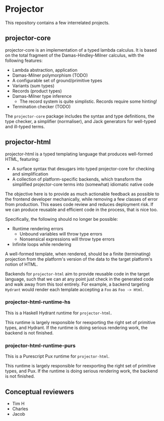 # Projector

This repository contains a few interrelated projects.

## projector-core

projector-core is an implementation of a typed lambda calculus. It is
based on the total fragment of the Damas-Hindley-Milner calculus, with
the following features:

- Lambda abstraction, application
- Damas-Milner polymorphism (TODO)
- A configurable set of ground/primitive types
- Variants (sum types)
- Records (product types)
- Damas-Milner type inference
  - The record system is quite simplistic. Records require some
    hinting!
- Termination checker (TODO)

The `projector-core` package includes the syntax and type definitions,
the type checker, a simplifier (normaliser), and Jack generators for
well-typed and ill-typed terms.

## projector-html

projector-html is a typed templating language that produces
well-formed HTML, featuring:

- A surface syntax that desugars into typed projector-core for
  checking and simplification
- A collection of platform-specific backends, which transform the
  simplified projector-core terms into (somewhat) idiomatic native
  code

The objective here is to provide as much actionable feedback as
possible to the frontend developer mechanically, while removing a few
classes of error from production. This eases code review and reduces
deployment risk. If we can produce reusable and efficient code in the
process, that is nice too.

Specifically, the following should no longer be possible:
- Runtime rendering errors
  - Unbound variables will throw type errors
  - Nonsensical expressions will throw type errors
- Infinite loops while rendering

A well-formed template, when rendered, should be a finite
(terminating) projection from the platform's version of the data to
the target platform's notion of HTML.

Backends for `projector-html` aim to provide reusable code in the
target language, such that we can at any point just check in the
generated code and walk away from this tool entirely. For example, a
backend targeting `Hydrant` would render each template accepting a
`Foo` as `Foo -> Html`.

### projector-html-runtime-hs

This is a Haskell Hydrant runtime for `projector-html`.

This runtime is largely responsible for reexporting the right set of
primitive types, and Hydrant. If the runtime is doing serious
rendering work, the backend is not finished.

### projector-html-runtime-purs

This is a Purescript Pux runtime for `projector-html`.

This runtime is largely responsible for reexporting the right set of
primitive types, and Pux. If the runtime is doing serious rendering
work, the backend is not finished.

## Conceptual reviewers

- Tim H
- Charles
- Jacob

